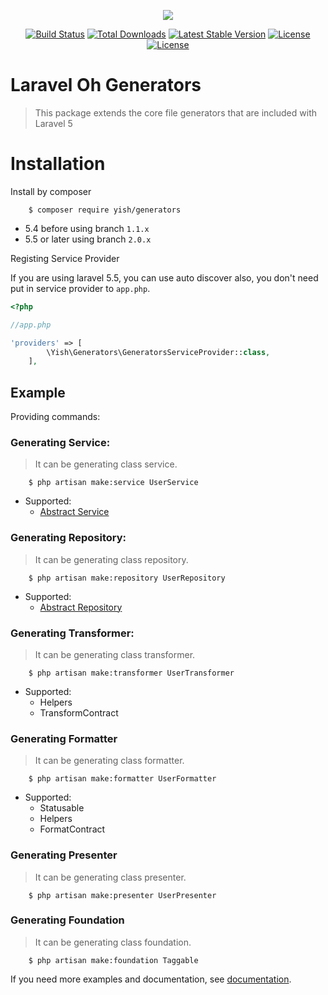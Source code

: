 <p align="center"><img src="http://i.imgur.com/VK7ZOr6.png?1"></p>

<p align="center">
<a href="https://travis-ci.org/Mombuyish/Laravel-Oh-Generators"><img src="https://travis-ci.org/Mombuyish/Laravel-Oh-Generators.svg" alt="Build Status"></a>
<a href="https://packagist.org/packages/yish/generators"><img src="https://poser.pugx.org/yish/generators/d/total.svg" alt="Total Downloads"></a>
<a href="https://packagist.org/packages/yish/generators"><img src="https://poser.pugx.org/yish/generators/v/stable.svg" alt="Latest Stable Version"></a>
<a href="https://packagist.org/packages/yish/generators"><img src="https://poser.pugx.org/yish/generators/license.svg" alt="License"></a>
<a href="https://packagist.org/packages/yish/generators"><img src="https://poser.pugx.org/yish/generators/v/unstable.svg" alt="License"></a>
</p>

# Laravel Oh Generators

> This package extends the core file generators that are included with Laravel 5

# Installation

Install by composer
```
    $ composer require yish/generators
```

* 5.4 before using branch `1.1.x`
* 5.5 or later using branch `2.0.x`

Registing Service Provider

If you are using laravel 5.5, you can use auto discover also, you don't need put in service provider to `app.php`.

``` php
<?php

//app.php

'providers' => [
        \Yish\Generators\GeneratorsServiceProvider::class,
    ],

```

## Example

Providing commands:

### Generating Service:
> It can be generating class service.

```
    $ php artisan make:service UserService
```

* Supported:
    * [Abstract Service](https://github.com/Mombuyish/Laravel-Oh-Generators/wiki/Abstract-Service)

### Generating Repository:
>It can be generating class repository.

```
    $ php artisan make:repository UserRepository
```

* Supported:
    * [Abstract Repository](https://github.com/Mombuyish/Laravel-Oh-Generators/wiki/Abstract-Repository)

### Generating Transformer:
> It can be generating class transformer.

```
    $ php artisan make:transformer UserTransformer
```

* Supported:
    * Helpers
    * TransformContract

### Generating Formatter
> It can be generating class formatter.

```
    $ php artisan make:formatter UserFormatter
```

* Supported: 
    * Statusable
    * Helpers
    * FormatContract


### Generating Presenter
> It can be generating class presenter.

```
    $ php artisan make:presenter UserPresenter
```

### Generating Foundation
> It can be generating class foundation.

```
    $ php artisan make:foundation Taggable
```


If you need more examples and documentation, see [documentation](https://github.com/Mombuyish/Laravel-Oh-Generators/wiki).
